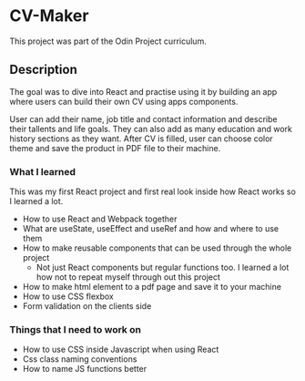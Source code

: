 # CV-Maker
This project was part of the Odin Project curriculum.


## Description
The goal was to dive into React and practise using it by building an app where users can build their own CV using apps components.   

User can add their name, job title and contact information and describe their tallents and life goals. They can also add as many education and work history sections as they want. 
After CV is filled, user can choose color theme and save the product in PDF file to their machine.

### What I learned

This was my first React project and first real look inside how React works so I learned a lot.
* How to use React and Webpack together
* What are useState, useEffect and useRef and how and where to use them
* How to make reusable components that can be used through the whole project
  * Not just React components but regular functions too. I learned a lot how not to repeat myself through out this project
* How to make html element to a pdf page and save it to your machine
* How to use CSS flexbox 
* Form validation on the clients side


### Things that I need to work on
* How to use CSS inside Javascript when using React
* Css class naming conventions
* How to name JS functions better
